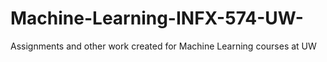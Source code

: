# Machine-Learning-INFX-574-UW-
Assignments and other work created for Machine Learning courses at UW
